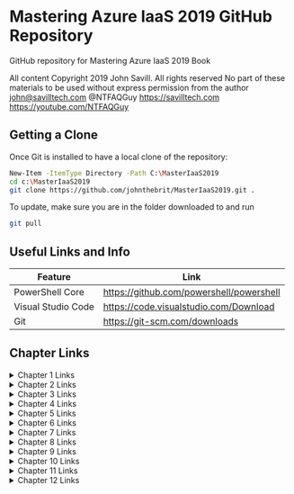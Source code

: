 # Mastering Azure IaaS 2019 GitHub Repository
GitHub repository for Mastering Azure IaaS 2019 Book

All content Copyright 2019 John Savill. All rights reserved
No part of these materials to be used without express permission from the author
john@savilltech.com
@NTFAQGuy
https://savilltech.com
https://youtube.com/NTFAQGuy

## Getting a Clone
Once Git is installed to have a local clone of the repository:

```sh
New-Item -ItemType Directory -Path C:\MasterIaaS2019
cd c:\MasterIaaS2019
git clone https://github.com/johnthebrit/MasterIaaS2019.git .
```

To update, make sure you are in the folder downloaded to and run

```sh
git pull
```

## Useful Links and Info

| Feature             | Link                                      |
|---------------------|-------------------------------------------|
| PowerShell Core     | https://github.com/powershell/powershell  |
| Visual Studio Code  | https://code.visualstudio.com/Download    |
| Git                 | https://git-scm.com/downloads             |

## Chapter Links

<details>
    <summary>Chapter 1 Links</summary>

* NIST Cloud definition - http://csrc.nist.gov/publications/nistpubs/800-145/SP800-145.pdf
* Project Olympus - https://azure.microsoft.com/en-us/blog/microsoft-reimagines-open-source-cloud-hardware/
* Azure FPGAs - https://docs.microsoft.com/en-us/azure/machine-learning/service/concept-accelerate-with-fpgas
* Azure Datacenters - https://cloud-platform-assets.azurewebsites.net/datacenter/
* Azure Datacenters - https://azure.microsoft.com/en-us/global-infrastructure/
* Azure Regions - https://azure.microsoft.com/en-us/global-infrastructure/regions/
* Azure Region Pairings - https://docs.microsoft.com/en-us/azure/best-practices-availability-paired-regions
* Azure Region Locations - https://azure.microsoft.com/en-us/global-infrastructure/locations/
* Germany trustee - https://docs.microsoft.com/en-us/azure/germany/germany-overview-data-trustee
* Azure Government - https://azure.microsoft.com/en-us/global-infrastructure/geographies/
* Azure Services by Region - https://azure.microsoft.com/en-us/global-infrastructure/services/
* Azure SLA - https://azure.microsoft.com/en-us/support/legal/sla/virtual-machines/v1_8/
* Azure Resiliency - https://azure.microsoft.com/en-us/blog/improving-azure-virtual-machine-resiliency-with-predictive-ml-and-live-migration/
* Azure Availability - https://docs.microsoft.com/en-us/azure/virtual-machines/virtual-machines-availability-set-supportability
* Azure Availability Zones - https://docs.microsoft.com/en-us/azure/availability-zones/az-overview
* Marea Cable - https://news.microsoft.com/marea/
* Submarine Cable Map - https://www.submarinecablemap.com/
* Microsoft Global Network - https://azure.microsoft.com/en-us/blog/how-microsoft-builds-its-fast-and-reliable-global-network/
* Azure Free Offer - https://azure.microsoft.com/en-us/free/
* Azure DevTest - https://azure.microsoft.com/en-us/pricing/dev-test/
* Azure Enterprise Agreements - https://www.microsoft.com/en-us/licensing/licensing-programs/enterprise
* Reserved Instances - https://azure.microsoft.com/en-us/pricing/reserved-vm-instances/
* Azure Hybrid Benefit - https://azure.microsoft.com/en-us/pricing/hybrid-benefit/
* Azure Subscription Limits - https://docs.microsoft.com/en-us/azure/azure-subscription-service-limits
* Creating Azure Dashboards - https://docs.microsoft.com/en-us/azure/azure-portal/azure-portal-dashboards
</details>

<details>
    <summary>Chapter 2 Links</summary>

* Azure Governance Docs - http://aka.ms/governancedocs
* Azure Shared Responsibility - http://download.microsoft.com/download/0/D/6/0D68AE95-6414-4074-B4B8-34039831E2BF/Microsoft-Cloud-Security-for-Legal-and-Compliance-Professionals.pdf
* Azure Compliance Center - https://www.microsoft.com/en-us/trustcenter/compliance/compliance-overview
* Azure Compliance Guide - https://servicetrust.microsoft.com/ViewPage/MSComplianceGuide
* Azure Governance Journeys - https://docs.microsoft.com/en-us/azure/architecture/cloud-adoption/governance/journeys/overview
* Changing Azure Subscription Owner - https://docs.microsoft.com/en-us/azure/billing/billing-subscription-transfer
* Azure Subscription Limits - https://docs.microsoft.com/en-us/azure/azure-subscription-service-limits
* Global Admin Elevate - https://docs.microsoft.com/en-us/azure/role-based-access-control/elevate-access-global-admin/
* Management Groups - https://docs.microsoft.com/en-us/azure/governance/management-groups/manage
* Azure Tagging Example - https://marckean.com/2018/12/17/easy-tagging-of-resources-in-azure-for-billing-and-charge-back/
* Azure Built-in Roles - https://docs.microsoft.com/en-us/azure/role-based-access-control/built-in-roles
* Azure RBAC PowerShell - https://docs.microsoft.com/en-us/azure/role-based-access-control/role-assignments-powershell
* Azure Naming Convention - https://docs.microsoft.com/en-us/azure/architecture/best-practices/naming-conventions
* Azure Tagging - https://docs.microsoft.com/en-us/azure/azure-resource-manager/tag-support
* Azure Tag Examples - https://docs.microsoft.com/en-us/azure/azure-resource-manager/resource-group-using-tags
* Azure Network Policy Example - https://github.com/Azure/azure-policy/tree/master/samples/Network/no-public-ip-except-for-one-subnet
* Azure Blueprints - https://docs.microsoft.com/en-us/azure/governance/blueprints/
* Azure Cost API - https://docs.microsoft.com/en-us/rest/api/consumption/

</details>

<details>
    <summary>Chapter 3 Links</summary>

* Windows Service Ports - https://support.microsoft.com/en-us/help/832017/service-overview-and-network-port-requirements-for-windows
* Azure v2 Apps - https://docs.microsoft.com/en-us/azure/active-directory/develop/v2-app-types
* Azure AD SKUs - https://azure.microsoft.com/en-us/pricing/details/active-directory/
* Map ImmutableID - https://gallery.technet.microsoft.com/scriptcenter/Azure-GUID-to-ImmutableID-d27c5b12
* Office 365 UPN Branding - https://support.microsoft.com/en-in/help/3164442/how-to-use-upn-matching-for-identity-synchronization-in-office-365-azu
* Azure AD Connect Topologies - https://docs.microsoft.com/en-us/azure/active-directory/hybrid/plan-connect-topologies
* AAD Connect Account Permissions - https://docs.microsoft.com/en-us/azure/active-directory/hybrid/reference-connect-accounts-permissions
* AAD Emergency Access - https://docs.microsoft.com/en-us/azure/active-directory/users-groups-roles/directory-emergency-access
* AAD Workday Integration - https://docs.microsoft.com/en-us/azure/active-directory/saas-apps/workday-inbound-tutorial
* B2B Portal Example - https://github.com/Azure/active-directory-dotnet-graphapi-b2bportal-web
* Password Hash Synchronization - https://docs.microsoft.com/en-us/azure/active-directory/hybrid/how-to-connect-password-hash-synchronization
* PBDKF2 spec - https://www.ietf.org/rfc/rfc2898.txt
* AAD PTA - https://docs.microsoft.com/en-us/azure/active-directory/hybrid/how-to-connect-pta-security-deep-dive
* AAD Migrate Apps - https://aka.ms/migrateapps
* AAD SSO Workings - https://docs.microsoft.com/en-us/azure/active-directory/hybrid/how-to-connect-sso-how-it-works
* AAD Join SSO - https://docs.microsoft.com/en-us/azure/active-directory/devices/azuread-join-sso
* AAD Dynamic Group Rules - https://go.microsoft.com/fwlink/?linkid=2014390
* AAD Apps Consent - https://docs.microsoft.com/en-us/azure/active-directory/develop/v2-permissions-and-consent
* AAD Access Panel - https://docs.microsoft.com/en-us/azure/active-directory/user-help/active-directory-saas-access-panel-introduction
</details>

<details>
    <summary>Chapter 4 Links</summary>

* Security Registration - https://aka.ms/mysecurityinfo
* MFA Deployment Plans - http://aka.ms/deploymentplans
* MFA and SSPR Methods - https://docs.microsoft.com/azure/active-directory/authentication/concept-authentication-methods
* AAD Password Policy - https://docs.microsoft.com/en-us/azure/active-directory/authentication/concept-sspr-policy#password-policies-that-only-apply-to-cloud-user-accounts
* AAD Log Analytics Views - https://docs.microsoft.com/en-us/azure/active-directory/reports-monitoring/howto-install-use-log-analytics-views
* AAD SSO Experience - https://docs.microsoft.com/en-us/azure/active-directory/manage-apps/what-is-single-sign-on#choosing-a-single-sign-on-method
* AAD B2C Demo Site - http://Aka.ms/aadb2cdemo
* AD Protocols - http://technet.microsoft.com/en-us/library/dd772723(v=ws.10).aspx
* AD Site Names - http://support.microsoft.com/kb/909264
* AD RODC - http://technet.microsoft.com/library/dd728028(WS.10).aspx
* AD RODC - http://technet.microsoft.com/en-us/library/dd734758(WS.10).aspx
* AD vs AAD DS - https://docs.microsoft.com/en-us/azure/active-directory-domain-services/active-directory-ds-comparison
</details>

<details>
    <summary>Chapter 5 Links</summary>

* VPN Encryption - https://docs.microsoft.com/en-us/azure/vpn-gateway/vpn-gateway-about-compliance-crypto
* ExpressRoute Premium - https://docs.microsoft.com/en-us/azure/expressroute/expressroute-faqs#expressroute-premium
* VPN SKUs - https://docs.microsoft.com/en-us/azure/vpn-gateway/vpn-gateway-about-vpngateways#gwsku
* ExpressRoute SKUs - https://docs.microsoft.com/en-us/azure/expressroute/expressroute-about-virtual-network-gateways#gwsku
* NSG Service Tags - https://docs.microsoft.com/en-us/azure/virtual-network/security-overview#service-tags
*
</details>

<details>
    <summary>Chapter 6 Links</summary>

* Azure Storage Architecture Detail - http://sigops.org/sosp/sosp11/current/2011-Cascais/11-calder-online.pdf
* Custom Storage URLs - https://docs.microsoft.com/en-us/azure/storage/blobs/storage-custom-domain-name
* Azure Storage Explorer - https://azure.microsoft.com/en-us/features/storage-explorer/
* Blob snapshot - https://azure.microsoft.com/en-us/blog/microsoft-azure-block-blob-storage-backup/
* Azure Storage Limits - https://docs.microsoft.com/azure/azure-subscription-service-limits#storage-limits
* Azure Managed Disks - https://docs.microsoft.com/en-us/azure/virtual-machines/windows/disk-scalability-targets
* Azure Managed Disk Types - https://docs.microsoft.com/en-us/azure/virtual-machines/windows/disks-types
* VM Availability - https://docs.microsoft.com/en-us/azure/virtual-machines/windows/manage-availability
* Write Acceleration in Azure - https://docs.microsoft.com/en-us/azure/virtual-machines/windows/how-to-enable-write-accelerator
* SQL Database Pricing - https://azure.microsoft.com/en-us/pricing/details/sql-database/managed/
* SQL DTU Calculator - http://dtucalculator.azurewebsites.net/
</details>

<details>
    <summary>Chapter 7 Links</summary>

* Windows VM Sizes - https://docs.microsoft.com/azure/virtual-machines/windows/sizes
* Azure Compute Units - https://docs.microsoft.com/azure/virtual-machines/windows/acu
* Retired VM Sizes - https://docs.microsoft.com/azure/virtual-machines/windows/sizes-previous-gen
* Custom Script Extension Site - https://docs.microsoft.com/en-us/azure/virtual-machines/extensions/custom-script-windows
* Golden Image Best Practices - https://github.com/Azure/Avere/blob/master/docs/azure_vm_provision_best_practices.md
* Azure Dedicated Host - https://docs.microsoft.com/azure/security/azure-isolation
* Microsoft Flow - https://flow.microsoft.com/
</details>

<details>
    <summary>Chapter 8 Links</summary>

* Custom role for stack registration - https://docs.microsoft.com/en-us/azure-stack/operator/azure-stack-registration-role
* VMs by region - https://azure.microsoft.com/en-us/global-infrastructure/services/?products=virtual-machines
* Azure Stack Capacity Planner - https://aka.ms/azstackcapacityplanner
* Buying Azure Stack - https://azure.microsoft.com/en-us/overview/azure-stack/how-to-buy/
* Azure Stack Services - https://azure.microsoft.com/en-us/overview/azure-stack/keyfeatures/
* Azure Stack Development Kit (ASDK) - https://azure.microsoft.com/en-us/overview/azure-stack/development-kit/
* Azure Stack PowerShell - https://docs.microsoft.com/en-us/azure-stack/operator/azure-stack-powershell-install
* Azure Stack Tools - https://github.com/Azure/AzureStack-Tools
* Azure Stack Marketplace - https://docs.microsoft.com/en-us/azure-stack/operator/azure-stack-download-azure-marketplace-item
* Example Syndication Script - https://github.com/johnthebrit/AzureStack/blob/master/azurestackmarketplace.ps1
* Log Analytics Azure Stack Integration - https://github.com/Azure-Samples/AzureStack-AdminPowerShell-OMSIntegration/blob/master/docs/setup.md
* Azure Stack HCI - https://www.microsoft.com/en-us/cloud-platform/azure-stack-hci-catalog
</details>

<details>
    <summary>Chapter 9 Links</summary>

* Linux FS Freeze Integrated Backup - https://azure.microsoft.com/blog/application-consistent-backup-for-linux-vms-using-azure-backup-is-generally-available/
* SQL Server Integrated Backup - https://docs.microsoft.com/azure/backup/backup-azure-sql-database
* Retain IP Failover - https://docs.microsoft.com/azure/site-recovery/site-recovery-retain-ip-azure-vm-failover
* Azure Paired Regions - https://docs.microsoft.com/azure/best-practices-availability-paired-regions

</details>

<details>
    <summary>Chapter 10 Links</summary>

* Data Retention for Log Analytics - https://docs.microsoft.com/azure/active-directory/reports-monitoring/reference-reports-data-retention
* Active Log Retention - https://docs.microsoft.com/azure/azure-monitor/learn/tutorial-archive-data
* Policy sample for Log Analytics - https://github.com/Azure/azure-policy/tree/master/samples/Monitoring/apply-diagnostic-setting-azsql-loganalytics
* Log Analytics RESTful API - https://docs.microsoft.com/azure/azure-monitor/platform/data-collector-api
* Log Analytics pricing - https://azure.microsoft.com/pricing/details/monitor/
* Azure Storage Threat Protection - https://docs.microsoft.com/en-us/azure/storage/common/storage-advanced-threat-protection
* Azure SQL Database Threat Protection - https://docs.microsoft.com/en-us/azure/sql-database/sql-database-threat-detection-overview
* Managed Identity - https://docs.microsoft.com/en-us/azure/active-directory/managed-identities-azure-resources/overview
</details>

<details>
    <summary>Chapter 11 Links</summary>

* PowerShell Core - https://github.com/PowerShell/PowerShell
* VS Code - https://code.visualstudio.com/Download
* Getting read for DevOps - https://youtu.be/yavDKHV-OOI
* AZ Authentication - https://docs.microsoft.com/powershell/azure/authenticate-azureps?view=azps-2.3.2
* Creating multiple Multiple subnetsSubnets - https://savilltech.com/2018/03/25/easily-create-multiple-subnets-in-an-azure-virtual-network/
* Using marketplace Marketplace imagesImages - https://savilltech.com/2018/03/23/use-an-application-image-from-the-azure-marketplace-using-powershell/
* Deploying a VM -	https://savilltech.com/2018/03/17/deploying-an-azure-iaas-vm-using-powershell/
* Checking creation Creation times Times of VMs - https://savilltech.com/2018/02/13/checking-the-creation-time-of-an-azure-iaas-vm/
* Using custom Custom actionsActions - https://savilltech.com/2016/08/10/automating-deployments-to-azure-iaas-with-custom-actions/
* Azure CLI Install - https://docs.microsoft.com/cli/azure/install-azure-cli
* Custom password handling with Azure Automation - https://www.itprotoday.com/iaaspaas/handling-passwords-azure-automation-service-accounts
* Infrastructure as Code Video - https://youtu.be/gDW6N2nvVzI
* Azure Quick Start Templates - https://github.com/Azure/azure-quickstart-templates
* ARM Template Best Practices - https://docs.microsoft.com/en-us/azure/azure-resource-manager/template-best-practices
* Linked Templates - https://docs.microsoft.com/en-us/azure/azure-resource-manager/resource-group-linked-templates
*
</details>

<details>
    <summary>Chapter 12 Links</summary>

* Notorious Nine Cloud Threats - https://cloudsecurityalliance.org/download/the-notorious-nine-cloud-computing-top-threats-in-2013/
* Azure Certifications - https://www.microsoft.com/en-us/TrustCenter/CloudServices/Azure
* Azure Lightning Strike - www.huffingtonpost.com/2011/08/08/amazon-microsoft-dublin-lightening_n_920875.html
* Cloud Link NSA Article - www.washingtonpost.com/world/national-security/nsa-infiltrates-links-to-yahoo-google-data-centers-worldwide-snowden-documents-say/2013/10/30/e51d661e-4166-11e3-8b74-d89d714ca4dd_story.html
* Azure blog - http://azure.microsoft.com/blog/
* Azure Networking blog - https://azure.microsoft.com/blog/topics/networking/
* Azure VM documentation - https://docs.microsoft.com/azure/virtual-machines/
* My blog (information about new videos I create and other resources) - https://savilltech.com
* My YouTube Channel - https://youtube.com/ntfaqguy

</details>
